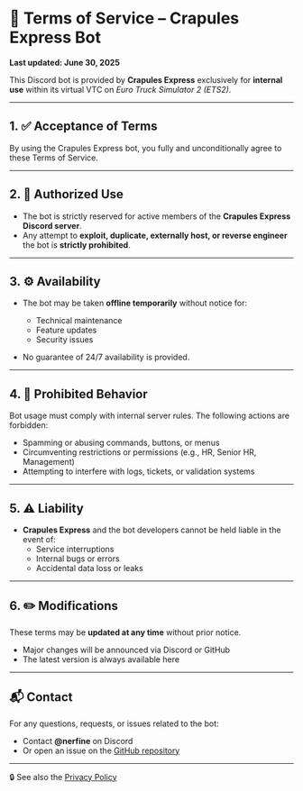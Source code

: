 # 📄 Terms of Service – Crapules Express Bot

**Last updated: June 30, 2025**

This Discord bot is provided by **Crapules Express** exclusively for **internal use** within its virtual VTC on *Euro Truck Simulator 2 (ETS2)*.

---

## 1. ✅ Acceptance of Terms

By using the Crapules Express bot, you fully and unconditionally agree to these Terms of Service.

---

## 2. 🎯 Authorized Use

- The bot is strictly reserved for active members of the **Crapules Express Discord server**.
- Any attempt to **exploit, duplicate, externally host, or reverse engineer** the bot is **strictly prohibited**.

---

## 3. ⚙️ Availability

- The bot may be taken **offline temporarily** without notice for:
  - Technical maintenance  
  - Feature updates  
  - Security issues

- No guarantee of 24/7 availability is provided.

---

## 4. 🚫 Prohibited Behavior

Bot usage must comply with internal server rules. The following actions are forbidden:

- Spamming or abusing commands, buttons, or menus  
- Circumventing restrictions or permissions (e.g., HR, Senior HR, Management)  
- Attempting to interfere with logs, tickets, or validation systems

---

## 5. ⚠️ Liability

- **Crapules Express** and the bot developers cannot be held liable in the event of:
  - Service interruptions  
  - Internal bugs or errors  
  - Accidental data loss or leaks

---

## 6. ✏️ Modifications

These terms may be **updated at any time** without prior notice.

- Major changes will be announced via Discord or GitHub  
- The latest version is always available here

---

## 📬 Contact

For any questions, requests, or issues related to the bot:

- Contact **@nerfine** on Discord  
- Or open an issue on the [GitHub repository](https://github.com/Nerfine/crapules-express)

---

🔒 See also the [Privacy Policy](https://github.com/Nerfine/crapules-express/blob/main/PRIVACY.md)
